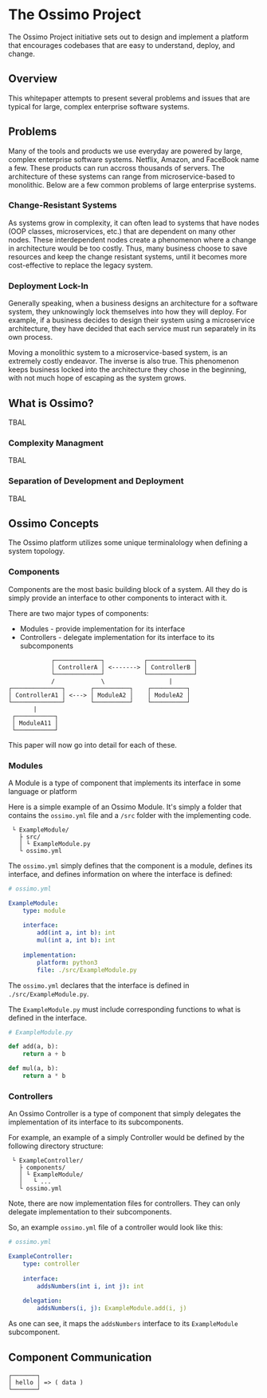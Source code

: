 # The Ossimo Project
The Ossimo Project initiative sets out to design and implement a platform that encourages codebases that are easy to understand, deploy, and change.


## Overview
This whitepaper attempts to present several problems and issues that are typical for large, complex enterprise software systems.


## Problems
Many of the tools and products we use everyday are powered by large, complex enterprise software systems. Netflix, Amazon, and FaceBook name a few. These products can run accross thousands of servers. The architecture of these systems can range from microservice-based to monolithic. Below are a few common problems of large enterprise systems.

### Change-Resistant Systems
As systems grow in complexity, it can often lead to systems that have nodes (OOP classes, microservices, etc.) that are dependent on many other nodes. These interdependent nodes create a phenomenon where a change in architecture would be too costly. Thus, many business choose to save resources and keep the change resistant systems, until it becomes more cost-effective to replace the legacy system.

### Deployment Lock-In
Generally speaking, when a business designs an architecture for a software system, they unknowingly lock themselves into how they will deploy. For example, if a business decides to design their system using a microservice architecture, they have decided that each service must run separately in its own process. 

Moving a monolithic system to a microservice-based system, is an extremely costly endeavor. The inverse is also true. This phenomenon keeps business locked into the architecture they chose in the beginning, with not much hope of escaping as the system grows.


## What is Ossimo?
TBAL

### Complexity Managment
TBAL

### Separation of Development and Deployment
TBAL


## Ossimo Concepts
The Ossimo platform utilizes some unique terminalology when defining a system topology.

### Components
Components are the most basic building block of a system. All they do is simply provide an interface to other components to interact with it.

There are two major types of components:
 - Modules - provide implementation for its interface
 - Controllers - delegate implementation for its interface to its subcomponents

```
            ┌─────────────┐           ┌─────────────┐  
            │ ControllerA │ <-------> │ ControllerB │
            └─────────────┘           └─────────────┘
            /             \                  |
┌──────────────┐       ┌──────────┐    ┌──────────┐
│ ControllerA1 │ <---> │ ModuleA2 │    │ ModuleA2 │
└──────────────┘       └──────────┘    └──────────┘
       |
 ┌───────────┐
 │ ModuleA11 │
 └───────────┘
```

This paper will now go into detail for each of these.

### Modules
A Module is a type of component that implements its interface in some language or platform

Here is a simple example of an Ossimo Module. It's simply a folder that contains the `ossimo.yml` file and a `/src` folder with the implementing code.
```
 └ ExampleModule/
   ├ src/
   │ └ ExampleModule.py
   └ ossimo.yml
```
The `ossimo.yml` simply defines that the component is a module, defines its interface, and defines information on where the interface is defined:
```yaml
# ossimo.yml

ExampleModule:
    type: module
    
    interface:
        add(int a, int b): int
        mul(int a, int b): int
    
    implementation:
        platform: python3
        file: ./src/ExampleModule.py
```
The `ossimo.yml` declares that the interface is defined in `./src/ExampleModule.py`. 

The `ExampleModule.py` must include corresponding functions to what is defined in the interface.
```python
# ExampleModule.py

def add(a, b):
    return a + b

def mul(a, b):
    return a * b
```
### Controllers
An Ossimo Controller is a type of component that simply delegates the implementation of its interface to its subcomponents.

For example, an example of a simply Controller would be defined by the following directory structure:
```
 └ ExampleController/
   ├ components/
   │ └ ExampleModule/
   │   └ ...
   └ ossimo.yml
```
Note, there are now implementation files for controllers. They can only delegate implementation to their subcomponents. 

So, an example `ossimo.yml` file of a controller would look like this:
```yaml
# ossimo.yml

ExampleController:
    type: controller
    
    interface:
        addsNumbers(int i, int j): int
    
    delegation:
        addsNumbers(i, j): ExampleModule.add(i, j)
```
As one can see, it maps the `addsNumbers` interface to its `ExampleModule` subcomponent.


## Component Communication
```
┌───────┐     
│ hello │ => ( data )
└───────┘
```